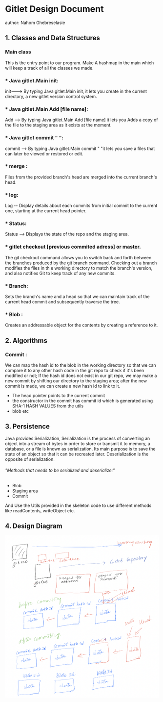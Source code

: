 # Gitlet Design Document
author: Nahom Ghebreselasie


## 1. Classes and Data Structures

### Main class
This is the entry point to our program. Make A hashmap in the main  which will keep a track of all the classes we made.

### * Java gitlet.Main init:
init--->
 By typing Java gitlet.Main init, it lets you create in the current directory, a new gitlet version control system.

### * Java gitlet.Main Add [file name]:

Add --> 
By typing Java gitlet.Main Add [file name] it lets you Adds a copy of the file to the staging area as it exists at the moment.

### * Java gitlet commit " ":

commit -->
By typing Java gitlet.Main commit " "it lets you save a files that can later be viewed or restored or edit. 

### * merge :
Files from the provided branch's head are merged into the current branch's head.

### *  log:

Log -- Display details about each commits from initial commit to the current one, starting at the current head pointer.

### * Status:

Status --> Displays the state of the repo and the staging area.

### * gitlet checkout [previous commited adress] or master.

The git checkout command allows you to switch back and forth between the branches
produced by the git branch command. Checking out a branch modifies the files in th
e working directory to match the branch's version, and also notifies Git to keep
track of any new commits.

### * Branch:
Sets the branch's name and a head so that we can maintain track of the current
head commit and subsequently traverse the tree.

### * Blob :
Creates an addressable object for the contents by creating a reference to it.



## 2. Algorithms

### Commit :
We can map the hash id to the blob in the working directory so that we can compare
it to any other hash code in the git repo to check if it's been modified or not; 
If the hash id does not exist in our git repo, we may make a new commit by shifting our
directory to the staging area; after the new commit is made, we can create a new hash 
id to link to it.

  * The head pointer points to the current commit
  * the constructor in the commit has commit id which is generated using SHA-1 HASH VALUES from the utils
  * blob etc
  

## 3. Persistence

Java provides Serialization, Serialization is the process of converting an object into a stream of bytes in order to store 
or transmit it to memory, a database, or a file is known as serialization.
Its main purpose is to save the state of an object so that it can be recreated later.
Deserialization is the opposite of serialization.

###### "Methods that needs to be serialized and deserialize:"
  
* Blob  
* Staging area
* Commit



And Use the Utils provided in the skeleton code to use different methods like readContents, writeObject etc.

## 4. Design Diagram

![Gitlet design](gitlet-design.png)

